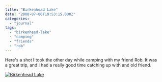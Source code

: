 ```yaml
---
title: "Birkenhead Lake"
date: "2008-07-06T19:53:15.000Z"
categories: 
  - "journal"
tags: 
  - "birkenhead-lake"
  - "camping"
  - "friends"
  - "rob"
---
```


Here's a shot I took the other day while camping with my friend Rob. It was a great trip, and I had a really good time catching up with and old friend.

[![Birkenhead Lake](http://farm4.static.flickr.com/3093/2644816244_ed19a92e80.jpg?v=0)](http://flickr.com/photos/duanestorey/2644816244/)
